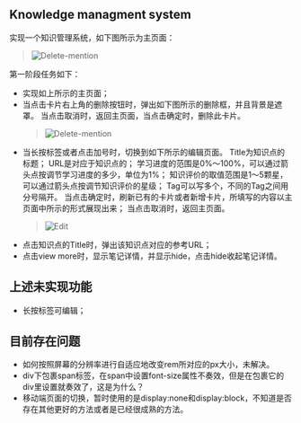 ## Knowledge managment system
实现一个知识管理系统，如下图所示为主页面：<br>
> ![Delete-mention](https://github.com/Leaf217/Knowledge-management-system/raw/master/Picture/Home-page.png)

第一阶段任务如下：<br>
- 实现如上所示的主页面；
- 当点击卡片右上角的删除按钮时，弹出如下图所示的删除框，并且背景是遮罩。
当点击取消时，返回主页面，当点击确定时，删除此卡片。<br>
    > ![Delete-mention](https://github.com/Leaf217/Knowledge-management-system/raw/master/Picture/Delete-mention.png)
- 当长按标签或者点击加号时，切换到如下所示的编辑页面。
Title为知识点的标题；
URL是对应于知识点的；
学习进度的范围是0%～100%，可以通过箭头点按调节学习进度的多少，单位为1%；
知识评价的取值范围是1～5颗星，可以通过箭头点按调节知识评价的星级；
Tag可以写多个，不同的Tag之间用分号隔开。
当点击确定时，刷新已有的卡片或者新增卡片，所填写的内容以主页面中所示的形式展现出来；
当点击取消时，返回主页面。
    > ![Edit](https://github.com/Leaf217/Knowledge-management-system/raw/master/Picture/Edit-v2.png)
- 点击知识点的Title时，弹出该知识点对应的参考URL；
- 点击view more时，显示笔记详情，并显示hide，点击hide收起笔记详情。


## 上述未实现功能
- 长按标签可编辑；

## 目前存在问题
- 如何按照屏幕的分辨率进行自适应地改变rem所对应的px大小，未解决。
- div下包裹span标签，在span中设置font-size属性不奏效，但是在包裹它的div里设置就奏效了，这是为什么？
- 移动端页面的切换，暂时使用的是display:none和display:block，不知道是否存在其他更好的方法或者是已经很成熟的方法。


